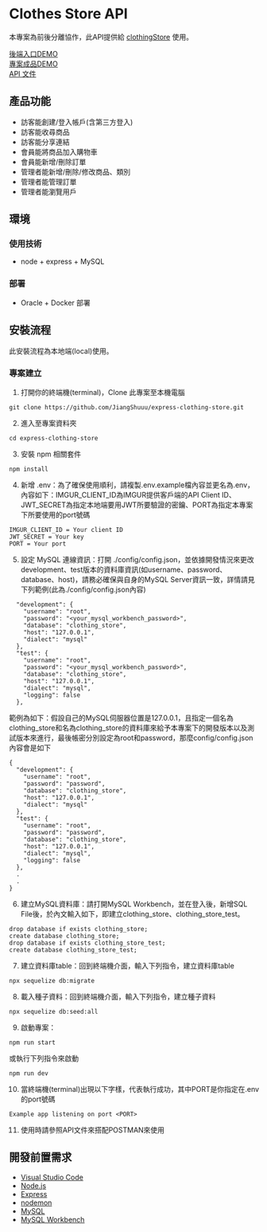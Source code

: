 # Clothes Store API

本專案為前後分離協作，此API提供給 [clothingStore](https://github.com/JiangShuuu/vue3-clothingStore-ts) 使用。

[後端入口DEMO](https://express.jiangshuuu.com/)  
[專案成品DEMO](https://profile.jiangshuuu.com/)  
[API 文件](https://express.jiangshuuu.com/api-docs)

## 產品功能
- 訪客能創建/登入帳戶(含第三方登入)
- 訪客能收尋商品
- 訪客能分享連結
- 會員能將商品加入購物車
- 會員能新增/刪除訂單
- 管理者能新增/刪除/修改商品、類別
- 管理者能管理訂單
- 管理者能瀏覽用戶

## 環境
### 使用技術
- node + express + MySQL
### 部署
- Oracle + Docker 部署

## 安裝流程
此安裝流程為本地端(local)使用。

### 專案建立
1. 打開你的終端機(terminal)，Clone 此專案至本機電腦

```
git clone https://github.com/JiangShuuu/express-clothing-store.git
```

2. 進入至專案資料夾

```
cd express-clothing-store
```

3. 安裝 npm 相關套件

```
npm install
```

4. 新增 .env：為了確保使用順利，請複製.env.example檔內容並更名為.env，內容如下：IMGUR_CLIENT_ID為IMGUR提供客戶端的API Client ID、JWT_SECRET為指定本地端要用JWT所要驗證的密鑰、PORT為指定本專案下所要使用的port號碼
```
IMGUR_CLIENT_ID = Your client ID
JWT_SECRET = Your key
PORT = Your port
```

5. 設定 MySQL 連線資訊：打開 ./config/config.json，並依據開發情況來更改development、test版本的資料庫資訊(如username、password、database、host)，請務必確保與自身的MySQL Server資訊一致，詳情請見下列範例(此為./config/config.json內容)

```
  "development": {
    "username": "root",
    "password": "<your_mysql_workbench_password>",
    "database": "clothing_store",
    "host": "127.0.0.1",
    "dialect": "mysql"
  },
  "test": {
    "username": "root",
    "password": "<your_mysql_workbench_password>",
    "database": "clothing_store",
    "host": "127.0.0.1",
    "dialect": "mysql",
    "logging": false
  },
```

範例為如下：假設自己的MySQL伺服器位置是127.0.0.1，且指定一個名為clothing_store和名為clothing_store的資料庫來給予本專案下的開發版本以及測試版本來進行，最後帳密分別設定為root和password，那麼config/config.json內容會是如下
```
{
  "development": {
    "username": "root",
    "password": "password",
    "database": "clothing_store",
    "host": "127.0.0.1",
    "dialect": "mysql"
  },
  "test": {
    "username": "root",
    "password": "password",
    "database": "clothing_store",
    "host": "127.0.0.1",
    "dialect": "mysql",
    "logging": false
  },
  .
  .
}
```

6. 建立MySQL資料庫：請打開MySQL Workbench，並在登入後，新增SQL File後，於內文輸入如下，即建立clothing_store、clothing_store_test。

```
drop database if exists clothing_store;
create database clothing_store;
drop database if exists clothing_store_test;
create database clothing_store_test;
```


7. 建立資料庫table：回到終端機介面，輸入下列指令，建立資料庫table

```
npx sequelize db:migrate
```

8. 載入種子資料：回到終端機介面，輸入下列指令，建立種子資料

```
npx sequelize db:seed:all
```

9. 啟動專案：

```
npm run start 
```
或執行下列指令來啟動
```
npm run dev
```

10. 當終端機(terminal)出現以下字樣，代表執行成功，其中PORT是你指定在.env的port號碼

```
Example app listening on port <PORT>
```

11. 使用時請參照API文件來搭配POSTMAN來使用

## 開發前置需求
- [Visual Studio Code](https://code.visualstudio.com/)
- [Node.js](https://nodejs.org/en/)
- [Express](https://www.npmjs.com/package/express)
- [nodemon](https://www.npmjs.com/package/nodemon)
- [MySQL](https://www.mysql.com/)
- [MySQL Workbench](https://dev.mysql.com/downloads/mysql/)